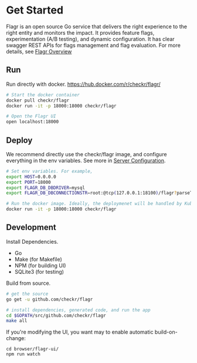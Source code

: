# Get Started

Flagr is an open source Go service that delivers the right experience to the right entity and monitors the impact. It provides feature flags, experimentation (A/B testing), and dynamic configuration. It has clear swagger REST APIs for flags management and flag evaluation. For more details, see [Flagr Overview](flagr_overview)

## Run

Run directly with docker. https://hub.docker.com/r/checkr/flagr/

```bash
# Start the docker container
docker pull checkr/flagr
docker run -it -p 18000:18000 checkr/flagr

# Open the Flagr UI
open localhost:18000
```

## Deploy

We recommend directly use the checkr/flagr image, and configure everything in the env variables. See more in [Server Configuration](flagr_env).

```bash
# Set env variables. For example,
export HOST=0.0.0.0
export PORT=18000
export FLAGR_DB_DBDRIVER=mysql
export FLAGR_DB_DBCONNECTIONSTR=root:@tcp(127.0.0.1:18100)/flagr?parseTime=true

# Run the docker image. Ideally, the deploymenet will be handled by Kubernetes or Mesos.
docker run -it -p 18000:18000 checkr/flagr
```

## Development

Install Dependencies.

- Go
- Make (for Makefile)
- NPM (for building UI)
- SQLite3 (for testing)

Build from source.

```bash
# get the source
go get -u github.com/checkr/flagr

# install dependencies, generated code, and run the app
cd $GOPATH/src/github.com/checkr/flagr
make all
```

If you're modifying the UI, you want may to enable automatic build-on-change:

```
cd browser/flagr-ui/
npm run watch
```
